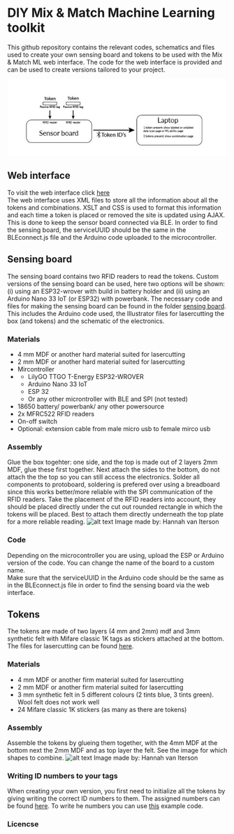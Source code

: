 # DIY Mix & Match Machine Learning toolkit
This github repository contains the relevant codes, schematics and files used to create your own sensing board and tokens to be used with the Mix & Match ML web interface. The code for the web interface is provided and can be used to create versions tailored to your project. 

![alt text](https://github.com/MixMatchMLtoolkit/DIY-toolkit/blob/main/system%20overview.jpg)
## Web interface 
To visit the web interface click [here](https://mixmatchmltoolkit.github.io/) <br>
The web interface uses XML files to store all the information about all the tokens and combinations. XSLT and CSS is used to format this information and each time a token is placed or removed the site is updated using AJAX. This is done to keep the sensor board connected via BLE. 
In order to find the sensing board, the serviceUUID should be the same in the BLEconnect.js file and the Arduino code uploaded to the microcontroller.


## Sensing board
The sensing board contains two RFID readers to read the tokens. Custom versions of the sensing board can be used, here two options will be shown: (i) using an ESP32-wrover with build in battery holder and (ii) using an Arduino Nano 33 IoT (or ESP32) with powerbank.
The necessary code and files for making the sensing board can be found in the folder [sensing board](https://github.com/MixMatchMLtoolkit/DIY-toolkit/tree/main/sensing%20board). This includes the Arduino code used, the Illustrator files for lasercutting the box (and tokens) and the schematic of the electronics.


### Materials
<ul>
  <li>4 mm MDF or another hard material suited for lasercutting</li>
  <li>2 mm MDF or another hard material suited for lasercutting</li>
  <li>Mircontroller<li>
    <ul>
      <li>LilyGO TTGO T-Energy ESP32-WROVER</li>
      <li>Arduino Nano 33 IoT</li>
      <li>ESP 32</li>
      <li>Or any other microntroller with BLE and SPI (not tested)</li>
      </ul>
  <li>18650  battery/ powerbank/ any other powersource</li>
  <li>2x MFRC522 RFID readers</li>
  <li>On-off switch</li>
  <li>Optional: extension cable from male micro usb to female mirco usb</li>
</ul>

### Assembly
Glue the box togehter: one side, and the top is made out of 2 layers 2mm MDF, glue these first together. Next attach the sides to the bottom, do not attach the the top so you can still access the electronics.
Solder all components to protoboard, soldering is prefered over using a breadboard since this works better/more reliable with the SPI communication of the RFID readers.
Take the placement of the RFID readers into account, they should be placed directly under the cut out rounded rectangle in which the tokens will be placed. Best to attach them directly underneath the top plate for a more reliable reading. 
![alt text](https://github.com/MixMatchMLtoolkit/DIY-toolkit/blob/main/creationboard.jpg)
Image made by: Hannah van Iterson
  
### Code
Depending on the microcontroller you are using, upload the ESP or Arduino version of the code. You can change the name of the board to a custom name. <br>
Make sure that the serviceUUID in the Arduino code should be the same as in the BLEconnect.js file in order to find the sensing board via the web interface. 


## Tokens
The tokens are made of two layers (4 mm and 2mm) mdf and 3mm synthetic felt with Mifare classic 1K tags as stickers attached at the bottom. The files for lasercutting can be found [here](https://github.com/MixMatchMLtoolkit/DIY-toolkit/tree/main/sensing%20board/Files%20for%20lasercutting).

### Materials
<ul>
  <li>4 mm MDF or another firm material suited for lasercutting</li>
  <li>2 mm MDF or another firm material suited for lasercutting</li>
  <li>3 mm synthetic felt in 5 different colours (2 tints blue, 3 tints green). Wool felt does not work well</li>
  <li>24 Mifare classic 1K stickers (as many as there are tokens) </li>
</ul>

### Assembly
Assemble the tokens by glueing them together, with the 4mm MDF at the bottom next the 2mm MDF and as top layer the felt. 
See the image for which shapes to combine. 
![alt text](https://github.com/MixMatchMLtoolkit/DIY-toolkit/blob/main/creationtokens.jpg)
Image made by: Hannah van Iterson

### Writing ID numbers to your tags
When creating your own version, you first need to initialize all the tokens by giving writing the correct ID numbers to them. The assigned numbers can be found [here](https://github.com/MixMatchMLtoolkit/DIY-toolkit/blob/main/Token%20id's.xlsx). To write he numbers you can use [this](https://github.com/miguelbalboa/rfid/tree/master/examples/rfid_write_personal_data) example code. 

### Licencse

